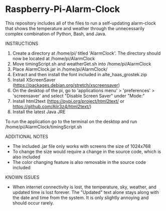 # Raspberry-Pi-Alarm-Clock
This repository includes all of the files to run a self-updating alarm-clock that shows the temperature and weather through the unnecessarily complex combination of Python, Bash, and Java.

INSTRUCTIONS
1. Create a directory at /home/pi/ titled 'AlarmClock'. The directory should now be located at /home/pi/AlarmClock
2. Move timingScript.sh and weatherGet.sh into /home/pi/AlarmClock
3. Place AlarmClock.jar in /home/pi/AlarmClock/
4. Extract and then install the font included in alte_haas_grostek.zip
5. Install XScreenSaver (https://packages.debian.org/stretch/xscreensaver)
6. On the desktop of the pi, go to 'applications menu' > 'preferences' > 'screensaver' and select "Disable Screen Saver" under "Mode:"
7. Install html2text (https://pypi.org/project/html2text/ or https://github.com/Alir3z4/html2text/)
8. Install the latest Java JRE

To run the application go to the terminal on the desktop and run /home/pi/AlarmClock/timingScript.sh

ADDITIONAL NOTES
- The included .jar file only works with screens the size of 1024x768
- To change the size would require a change in the source code, which is also included
- The color changing feature is also removable in the source code included

KNOWN ISSUES
- When internet connectivity is lost, the temperature, sky, weather, and updated time is lost forever. The "Updated" text alone stays along with the date and time from the system. It is only slightly annoying and should occur rarely. 
